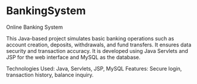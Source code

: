 # BankingSystem
Online Banking System

This Java-based project simulates basic banking operations such as account creation, deposits, withdrawals, and fund transfers. It ensures data security and transaction accuracy.
It is developed using Java Servlets and JSP for the web interface and MySQL as the database.

Technologies Used: Java, Servlets, JSP, MySQL
Features: Secure login, transaction history, balance inquiry.
